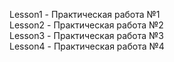 Lesson1 - Практическая работа №1 <br />
Lesson2 - Практическая работа №2 <br />
Lesson3 - Практическая работа №3 <br />
Lesson4 - Практическая работа №4 <br />
